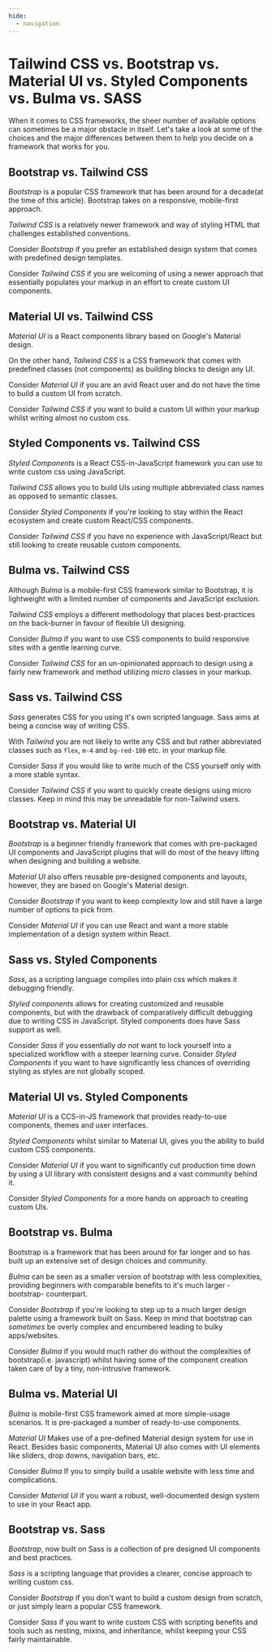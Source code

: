 ```yaml
---
hide:
  - navigation
---
```


# Tailwind CSS vs. Bootstrap vs. Material UI vs. Styled Components vs. Bulma vs. SASS
When it comes to CSS frameworks, the sheer number of available options can sometimes be a major obstacle in itself. Let's take a look at some of the choices and the major differences between them to help you decide on a framework that works for you. 

## Bootstrap vs. Tailwind CSS
*Bootstrap* is a popular CSS framework that has been around for a decade(at the time of this article). Bootstrap takes on a responsive, mobile-first approach.

*Tailwind CSS* is a relatively newer framework and way of styling HTML that challenges established conventions.

Consider *Bootstrap* if you prefer an established design system that comes with predefined design templates.

Consider *Tailwind CSS* if you are welcoming of using a newer approach that essentially populates your markup in an effort to create custom UI components.  

## Material UI vs. Tailwind CSS
*Material UI* is a React components library based on Google's Material design.

On the other hand, *Tailwind CSS* is a CSS framework that comes with predefined classes (not components) as building blocks to design any UI.

Consider *Material UI* if you are an avid React user and do not have the time to build a custom UI from scratch.

Consider *Tailwind CSS* if you want to build a custom UI within your markup whilst writing almost no custom css.

## Styled Components vs. Tailwind CSS
*Styled Components* is a React CSS-in-JavaScript framework you can use to write custom css using JavaScript.

*Tailwind CSS* allows you to build UIs using multiple abbreviated class names as opposed to semantic classes.

Consider *Styled Components* if you're looking to stay within the React ecosystem and create custom React/CSS components.

Consider *Tailwind CSS* if you have no experience with JavaScript/React but still looking to create reusable custom components.

## Bulma  vs. Tailwind CSS
Although *Bulma* is a mobile-first CSS framework similar to Bootstrap, it is lightweight with a limited number of components and JavaScript exclusion.

*Tailwind CSS* employs a different methodology that places best-practices on the back-burner in favour of flexible UI designing.

Consider *Bulma* if you want to use CSS components to build responsive sites with a gentle learning curve.

Consider *Tailwind CSS* for an un-opinionated approach to design using a fairly new framework and method utilizing micro classes in your markup.

## Sass vs. Tailwind CSS
*Sass* generates CSS for you using it's own scripted language. Sass aims at being a concise way of writing CSS. 

With *Tailwind* you are not likely to write any CSS and but rather abbreviated classes such as `flex`, `m-4` and `bg-red-100` etc. in your markup file.

Consider *Sass* if you would like to write much of the CSS yourself only with a more stable syntax.
 
Consider *Tailwind CSS* if you want to quickly create designs using micro classes. Keep in mind this may be unreadable for non-Tailwind users.

## Bootstrap vs. Material UI
*Bootstrap* is a beginner friendly framework that comes with pre-packaged UI components and JavaScript plugins that will do most of the heavy lifting when designing and building a website. 

*Material UI* also offers reusable pre-designed components and layouts, however, they are based on Google's Material design.

Consider *Bootstrap* if you want to keep complexity low and still have a large number of options to pick from.

Consider *Material UI* if you can use React and want a more stable implementation of a design system within React.

## Sass vs. Styled Components
*Sass*, as a scripting language compiles into plain css which makes it debugging friendly.  

*Styled components* allows for creating customized and reusable components, but with the drawback of comparatively difficult debugging due to writing CSS in JavaScript. Styled components does have Sass support as well.

Consider *Sass* if you essentially *do not* want to lock yourself into a specialized workflow with a steeper learning curve.
Consider *Styled Components* if you want to have significantly less chances of overriding styling as styles are not globally scoped.

## Material UI vs. Styled Components
*Material UI* is a CCS-in-JS framework that provides ready-to-use components, themes and user interfaces.

*Styled Components* whilst similar to Material UI, gives you the ability to build custom CSS components.

Consider *Material UI* if you want to significantly cut production time down by using a UI library with consistent designs and a vast community behind it.

Consider *Styled Components* for a more hands on approach to creating custom UIs.

## Bootstrap vs. Bulma 
Bootstrap is a framework that has been around for far longer and so has built up an extensive set of design choices and community.

*Bulma* can be seen as a smaller version of bootstrap with less complexities, providing beginners with comparable benefits to it's much larger -bootstrap- counterpart. 

Consider *Bootstrap* if you're looking to step up to a much larger design palette using a framework built on Sass. Keep in mind that bootstrap can *sometimes* be overly complex and encumbered leading to bulky apps/websites.

Consider *Bulma* if you would much rather do without the complexities of bootstrap(i.e. javascript) whilst having some of the component creation taken care of by a tiny, non-intrusive framework.

## Bulma  vs. Material UI
*Bulma* is mobile-first CSS framework aimed at more simple-usage scenarios. It is pre-packaged a number of ready-to-use components.

*Material UI* Makes use of a pre-defined Material design system for use in React. Besides basic components, Material UI also comes with UI elements like sliders, drop downs, navigation bars, etc.

Consider *Bulma* If you to simply build a usable website with less time and complications. 

Consider *Material UI* if you want a robust, well-documented design system to use in your React app.

## Bootstrap vs. Sass
*Bootstrap*, now built on Sass is a collection of pre designed UI components and best practices.

*Sass* is a scripting language that provides a clearer, concise approach to writing custom css.

Consider *Bootstrap* if you don't want to build a custom design from scratch, or just simply learn a popular CSS framework.

Consider *Sass* if you want to  write custom CSS with scripting benefits and tools such as nesting, mixins, and inheritance, whilst keeping your CSS fairly maintainable.
